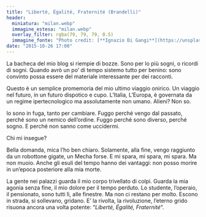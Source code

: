 ```yaml
---
title: "Liberté, Égalité, Fraternité (Brandelli)"
header:
  miniatura: "milan.webp"
  immagine_estesa: "milan.webp"
  overlay_filter: rgba(79, 79, 79, 0.5)
  immagine_fonte: "Photo credit: [**Ignazio Di Gangi**](https://unsplash.com/@igny_5)"
date: "2015-10-26 17:00"
---
```


La bacheca del mio blog si riempie di bozze. Sono per lo più sogni, o ricordi di sogni. Quando avrò un po’ di tempo sistemo tutto per benino: sono convinto possa essere del materiale interessante per dei racconti.

Questo è un semplice promemoria del mio ultimo viaggio onirico. Un viaggio nel futuro, in un futuro dispotico e cupo. L’Italia, L’Europa, è governata da un regime ipertecnologico ma assolutamente non umano. Alieni? Non so.

Io sono in fuga, tanto per cambiare. Fuggo perché vengo dal passato, perché sono un nemico dell’ordine. Fuggo perché sono diverso, perché sogno. E perché non sanno come uccidermi.

Chi mi insegue?

Bella domanda, mica l’ho ben chiaro. Solamente, alla fine, vengo raggiunto da un robottone gigate, un Mecha forse. E mi spara, mi spara, mi spara. Ma non muoio. Anche gli esuli del tempo hanno dei vantaggi: non posso morire in un’epoca posteriore alla mia morte.

La gente nei palazzi guarda il mio corpo trivellato di colpi. Guarda la mia agonia senza fine, il mio dolore per il tempo perduto. Lo studente, l’operaio, il pensionato, sono tutti lì, alle finestre. Ma non ci restano per molto. Escono in strada, si sollevano, gridano. E’ la rivolta, la rivoluzione, l’eterno grido risuona ancora una volta potente: “_Liberté, Égalité, Fraternité_“.
